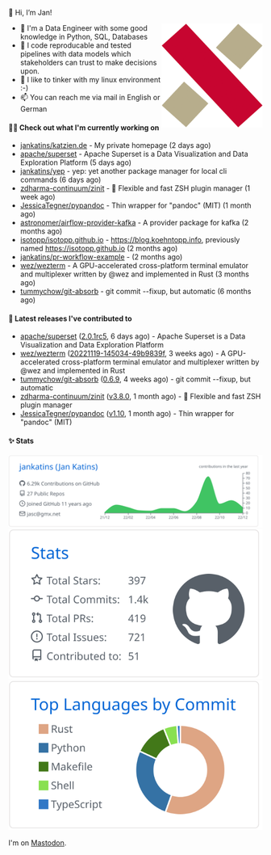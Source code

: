 👋 Hi, I’m Jan!

<img align="right" src="https://raw.githubusercontent.com/kreuzwerkerbot/kreuzwerkerbot/master/assets/xw.png" width="200">

- 🌱 I'm a Data Engineer with some good knowledge in Python, SQL, Databases
- 💪 I code reproducable and tested pipelines with data models which stakeholders can trust to make decisions upon.
- 💞️ I like to tinker with my linux environment :-)
- 📫 You can reach me via mail in English or German

#### 👩‍💻 Check out what I'm currently working on

- [jankatins/katzien.de](https://github.com/jankatins/katzien.de) - My private homepage (2 days ago)
- [apache/superset](https://github.com/apache/superset) - Apache Superset is a Data Visualization and Data Exploration Platform (5 days ago)
- [jankatins/yep](https://github.com/jankatins/yep) - yep: yet another package manager for local cli commands (6 days ago)
- [zdharma-continuum/zinit](https://github.com/zdharma-continuum/zinit) - 🌻 Flexible and fast ZSH plugin manager (1 week ago)
- [JessicaTegner/pypandoc](https://github.com/JessicaTegner/pypandoc) - Thin wrapper for &#34;pandoc&#34; (MIT) (1 month ago)
- [astronomer/airflow-provider-kafka](https://github.com/astronomer/airflow-provider-kafka) - A provider package for kafka (2 months ago)
- [isotopp/isotopp.github.io](https://github.com/isotopp/isotopp.github.io) - https://blog.koehntopp.info, previously named https://isotopp.github.io (2 months ago)
- [jankatins/pr-workflow-example](https://github.com/jankatins/pr-workflow-example) -  (2 months ago)
- [wez/wezterm](https://github.com/wez/wezterm) - A GPU-accelerated cross-platform terminal emulator and multiplexer written by @wez and implemented in Rust (3 months ago)
- [tummychow/git-absorb](https://github.com/tummychow/git-absorb) - git commit --fixup, but automatic (6 months ago)

#### 🔭 Latest releases I've contributed to

- [apache/superset](https://github.com/apache/superset) ([2.0.1rc5](https://github.com/apache/superset/releases/tag/2.0.1rc5), 6 days ago) - Apache Superset is a Data Visualization and Data Exploration Platform
- [wez/wezterm](https://github.com/wez/wezterm) ([20221119-145034-49b9839f](https://github.com/wez/wezterm/releases/tag/20221119-145034-49b9839f), 3 weeks ago) - A GPU-accelerated cross-platform terminal emulator and multiplexer written by @wez and implemented in Rust
- [tummychow/git-absorb](https://github.com/tummychow/git-absorb) ([0.6.9](https://github.com/tummychow/git-absorb/releases/tag/0.6.9), 4 weeks ago) - git commit --fixup, but automatic
- [zdharma-continuum/zinit](https://github.com/zdharma-continuum/zinit) ([v3.8.0](https://github.com/zdharma-continuum/zinit/releases/tag/v3.8.0), 1 month ago) - 🌻 Flexible and fast ZSH plugin manager
- [JessicaTegner/pypandoc](https://github.com/JessicaTegner/pypandoc) ([v1.10](https://github.com/JessicaTegner/pypandoc/releases/tag/v1.10), 1 month ago) - Thin wrapper for &#34;pandoc&#34; (MIT)


#### ✨ Stats

  [![](https://raw.githubusercontent.com/jankatins/jankatins/master/profile-summary-card-output/github/0-profile-details.svg)](https://github.com/vn7n24fzkq/github-profile-summary-cards)
  [![](https://raw.githubusercontent.com/jankatins/jankatins/master/profile-summary-card-output/github/3-stats.svg)](https://github.com/vn7n24fzkq/github-profile-summary-cards)
  [![](https://raw.githubusercontent.com/jankatins/jankatins/master/profile-summary-card-output/github/2-most-commit-language.svg)](https://github.com/vn7n24fzkq/github-profile-summary-cards)

I'm on <a rel="me" href="https://fosstodon.org/@jankatins">Mastodon</a>.
